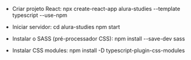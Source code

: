 * Criar projeto React:
npx create-react-app alura-studies --template typescript --use-npm

* Iniciar servidor:
cd alura-studies
npm start

* Instalar o SASS (pré-processador CSS):
npm install --save-dev sass

* Instalar CSS modules:
npm install -D typescript-plugin-css-modules